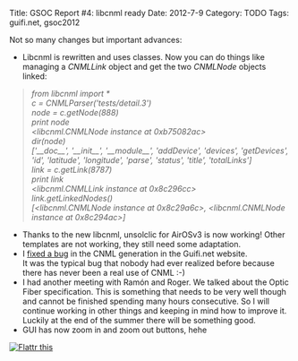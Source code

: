 Title: GSOC Report #4: libcnml ready
Date: 2012-7-9
Category: TODO
Tags: guifi.net, gsoc2012

Not so many changes but important advances:

-   Libcnml is rewritten and uses classes. Now you can do things like managing a *CNMLLink* object and get the two *CNMLNode* objects
    linked:

> *from libcnml import \*\
> c = CNMLParser('tests/detail.3')\
> node = c.getNode(888)\
> print node\
> \<libcnml.CNMLNode instance at 0xb75082ac\>\
> dir(node)\
> ['\_\_doc\_\_', '\_\_init\_\_', '\_\_module\_\_', 'addDevice', 'devices', 'getDevices', 'id', 'latitude', 'longitude', 'parse', 'status',
> 'title', 'totalLinks']\
> link = c.getLink(8787)\
> print link\
> \<libcnml.CNMLLink instance at 0x8c296cc\>\
> link.getLinkedNodes()\
> [\<libcnml.CNMLNode instance at 0x8c29a6c\>, \<libcnml.CNMLNode instance at 0x8c294ac\>]*

-   Thanks to the new libcnml, unsolclic for AirOSv3 is now working! Other templates are not working, they still need some adaptation.
-   I [fixed a bug](https://gitorious.org/guifi/drupal-guifi/commit/07134ed5f303afa4a69257db64bf222d64dd863f) in the CNML generation in the
    Guifi.net website.\
    It was the typical bug that nobody had ever realized before because there has never been a real use of CNML :-)
-   I had another meeting with Ramón and Roger. We talked about the Optic Fiber specification. This is something that needs to be very well
    though and cannot be finished spending many hours consecutive. So I will continue working in other things and keeping in mind how to
    improve it. Luckily at the end of the summer there will be something good.
-   GUI has now zoom in and zoom out buttons, hehe

[](http://lainconscienciadepablo.net/content/gsoc-report-4-libcnml-ready)

[![Flattr
this](http://api.flattr.com/button/flattr-badge-large.png "Flattr this")](http://flattr.com/thing/735158/GSOC-Report-4-libcnml-ready)
